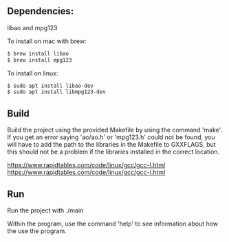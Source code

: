 <h2>Dependencies:</h2>
libao and mpg123</br>

To install on mac with brew:</br>

```bash
$ brew install libao
$ brew install mpg123
```

To install on linux:

```bash
$ sudo apt install libao-dev
$ sudo apt install libmpg123-dev
```

<h2>Build</h2>
Build the project using the provided Makefile by using the command 'make'.
If you get an error saying 'ao/ao.h' or 'mpg123.h' could not be found, you will have to add the path to the libraries in the Makefile to GXXFLAGS, but this should not be a problem if the libraries installed in the correct location.

https://www.rapidtables.com/code/linux/gcc/gcc-l.html
https://www.rapidtables.com/code/linux/gcc/gcc-i.html

<h2>Run</h2>
Run the project with ./main

Within the program, use the command 'help' to see information about how the use the program.
